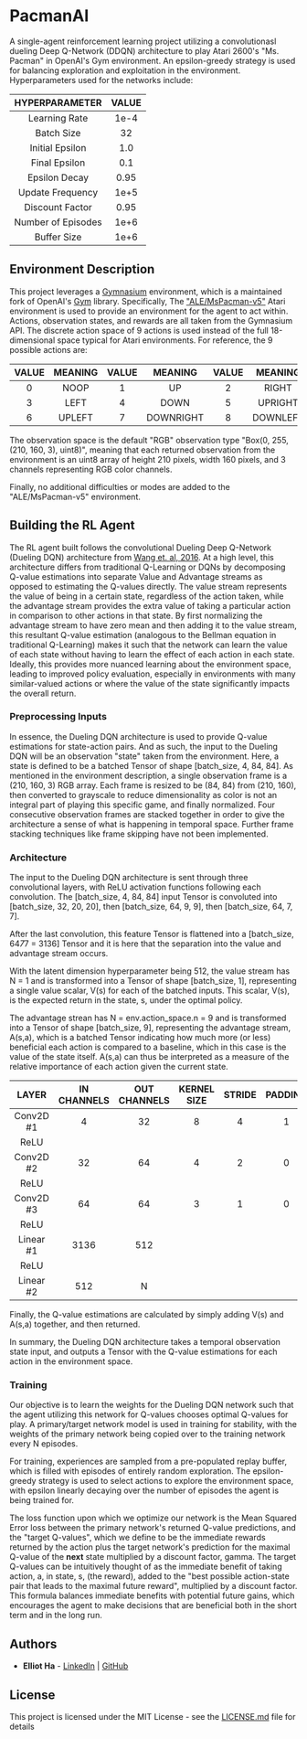 # PacmanAI

A single-agent reinforcement learning project utilizing a convolutionasl dueling Deep Q-Network (DDQN) architecture to play Atari 2600's "Ms. Pacman" in OpenAI's Gym environment. An epsilon-greedy strategy is used for balancing exploration and exploitation in the environment. Hyperparameters used for the networks include:

|   HYPERPARAMETER   | VALUE |
|:------------------:|:-----:|
|    Learning Rate   |  1e-4 |
|     Batch Size     |   32  |
|   Initial Epsilon  |  1.0  |
|    Final Epsilon   |  0.1  |
|    Epsilon Decay   |  0.95 |
|  Update Frequency  |  1e+5 |
|   Discount Factor  |  0.95 |
| Number of Episodes |  1e+6 |
|     Buffer Size    |  1e+6 |

## Environment Description

This project leverages a [Gymnasium](https://gymnasium.farama.org/) environment, which is a maintained fork of OpenAI's [Gym](https://github.com/openai/gym) library. Specifically, The ["ALE/MsPacman-v5"](https://gymnasium.farama.org/environments/atari/ms_pacman/#mspacman) Atari environment is used to provide an environment for the agent to act within. Actions, observation states, and rewards are all taken from the Gymnasium API. The discrete action space of 9 actions is used instead of the full 18-dimensional space typical for Atari environments. For reference, the 9 possible actions are:

| VALUE | MEANING | VALUE |  MEANING  | VALUE |  MEANING |
|:-----:|:-------:|:-----:|:---------:|:-----:|:--------:|
|   0   |   NOOP  |   1   |     UP    |   2   |   RIGHT  |
|   3   |   LEFT  |   4   |    DOWN   |   5   |  UPRIGHT |
|   6   |  UPLEFT |   7   | DOWNRIGHT |   8   | DOWNLEFT |

The observation space is the default "RGB" observation type "Box(0, 255, (210, 160, 3), uint8)", meaning that each returned observation from the environment is an uint8 array of height 210 pixels, width 160 pixels, and 3 channels representing RGB color channels. 

Finally, no additional difficulties or modes are added to the "ALE/MsPacman-v5" environment.

## Building the RL Agent

The RL agent built follows the convolutional Dueling Deep Q-Network (Dueling DQN) architecture from [Wang et. al, 2016](https://arxiv.org/abs/1511.06581). At a high level, this architecture differs from traditional Q-Learning or DQNs by decomposing Q-value estimations into separate Value and Advantage streams as opposed to estimating the Q-values directly. The value stream represents the value of being in a certain state, regardless of the action taken, while the advantage stream provides the extra value of taking a particular action in comparison to other actions in that state. By first normalizing the advantage stream to have zero mean and then adding it to the value stream, this resultant Q-value estimation (analogous to the Bellman equation in traditional Q-Learning) makes it such that the network can learn the value of each state without having to learn the effect of each action in each state. Ideally, this provides more nuanced learning about the environment space, leading to improved policy evaluation, especially in environments with many similar-valued actions or where the value of the state significantly impacts the overall return.

### Preprocessing Inputs

In essence, the Dueling DQN architecture is used to provide Q-value estimations for state-action pairs. And as such, the input to the Dueling DQN will be an observation "state" taken from the environment. Here, a state is defined to be a batched Tensor of shape [batch_size, 4, 84, 84]. As mentioned in the environment description, a single observation frame is a (210, 160, 3) RGB array. Each frame is resized to be (84, 84) from (210, 160), then converted to grayscale to reduce dimensionality as color is not an integral part of playing this specific game, and finally normalized. Four consecutive observation frames are stacked together in order to give the architecture a sense of what is happening in temporal space. Further frame stacking techniques like frame skipping have not been implemented.

### Architecture

The input to the Dueling DQN architecture is sent through three convolutional layers, with ReLU activation functions following each convolution. The [batch_size, 4, 84, 84] input Tensor is convoluted into [batch_size, 32, 20, 20], then [batch_size, 64, 9, 9], then [batch_size, 64, 7, 7]. 

After the last convolution, this feature Tensor is flattened into a [batch_size, 64*7*7 = 3136] Tensor and it is here that the separation into the value and advantage stream occurs. 

With the latent dimension hyperparameter being 512, the value stream has N = 1 and is transformed into a Tensor of shape [batch_size, 1], representing a single value scalar, V(s) for each of the batched inputs. This scalar, V(s), is the expected return in the state, s, under the optimal policy. 

The advantage strean has N = env.action_space.n = 9 and is transformed into a Tensor of shape [batch_size, 9], representing the advantage stream, A(s,a), which is a batched Tensor indicating how much more (or less) beneficial each action is compared to a baseline, which in this case is the value of the state itself. A(s,a) can thus be interpreted as a measure of the relative importance of each action given the current state. 

|   LAYER   | IN CHANNELS | OUT CHANNELS | KERNEL SIZE | STRIDE | PADDING |
|:---------:|:-----------:|:------------:|:-----------:|:------:|:-------:|
| Conv2D #1 |      4      |      32      |      8      |    4   |    1    |
|    ReLU   |             |              |             |        |         |
| Conv2D #2 |      32     |      64      |      4      |    2   |    0    |
|    ReLU   |             |              |             |        |         |
| Conv2D #3 |      64     |      64      |      3      |    1   |    0    |
|    ReLU   |             |              |             |        |         |
| Linear #1 |     3136    |      512     |             |        |         |
|    ReLU   |             |              |             |        |         |
| Linear #2 |     512     |       N      |             |        |         |

Finally, the Q-value estimations are calculated by simply adding V(s) and A(s,a) together, and then returned. 

In summary, the Dueling DQN architecture takes a temporal observation state input, and outputs a Tensor with the Q-value estimations for each action in the environment space.

### Training

Our objective is to learn the weights for the Dueling DQN network such that the agent utilizing this network for Q-values chooses optimal Q-values for play. A primary/target network model is used in training for stability, with the weights of the primary network being copied over to the training network every N episodes. 

For training, experiences are sampled from a pre-populated replay buffer, which is filled with episodes of entirely random exploration. The epsilon-greedy strategy is used to select actions to explore the environment space, with epsilon linearly decaying over the number of episodes the agent is being trained for. 

The loss function upon which we optimize our network is the Mean Squared Error loss between the primary network's returned Q-value predictions, and the "target Q-values", which we define to be the immediate rewards returned by the action plus the target network's prediction for the maximal Q-value of the **next** state multiplied by a discount factor, gamma. The target Q-values can be intuitively thought of as the immediate benefit of taking action, a, in state, s, (the reward), added to the "best possible action-state pair that leads to the maximal future reward", multiplied by a discount factor. This formula balances immediate benefits with potential future gains, which encourages the agent to make decisions that are beneficial both in the short term and in the long run.

## Authors

* **Elliot Ha** - [LinkedIn](https://www.linkedin.com/in/elliothha/) | [GitHub](https://github.com/elliothha)

## License

This project is licensed under the MIT License - see the [LICENSE.md](LICENSE.md) file for details
